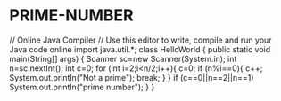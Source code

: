# PRIME-NUMBER
// Online Java Compiler
// Use this editor to write, compile and run your Java code online
import java.util.*;
class HelloWorld {
    public static void main(String[] args) {
        Scanner sc=new Scanner(System.in);
        int n=sc.nextInt();
        int c=0;
        for (int i=2;i<n/2;i++){
            c=0;
            if (n%i==0){
                c++;
                System.out.println("Not a prime");
                break;
            }
        }
        if (c==0||n==2||n==1)
         System.out.println("prime number");
    }
}
